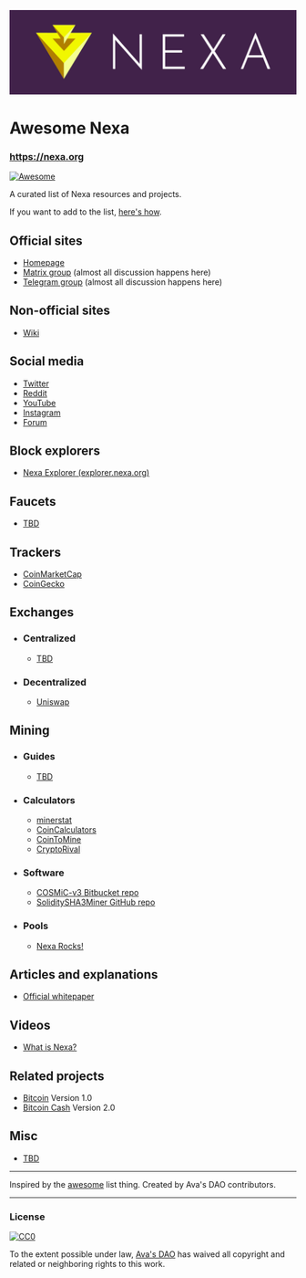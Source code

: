 ![Nexa Banner](assets/banner.png)

# Awesome Nexa

### https://nexa.org

[![Awesome](https://awesome.re/badge.svg)](https://awesome.re)

A curated list of Nexa resources and projects.

If you want to add to the list, [here's how](CONTRIBUTING.md).


## Official sites

- [Homepage](https://nexa.org/)
- [Matrix group](https://matrix.to/#/#nexacoin:matrix.org) (almost all discussion happens here)
- [Telegram group](https://discord.gg/JGEqqmS) (almost all discussion happens here)


## Non-official sites

- [Wiki](https://nexa.wiki/)


## Social media

- [Twitter](https://twitter.com/nexamoney)
- [Reddit](https://www.reddit.com/r/Nexa/)
- [YouTube](https://www.youtube.com/channel/UCH03nTnxs3TLmbSHtm54B1g)
- [Instagram](https://www.instagram.com/nexacoin/)
- [Forum]()


## Block explorers

- [Nexa Explorer (explorer.nexa.org)](https://explorer.nexa.org/)


## Faucets

- [TBD]()


## Trackers

- [CoinMarketCap]()
- [CoinGecko]()


## Exchanges

- ### Centralized
    - [TBD]()

- ### Decentralized
    - [Uniswap]()


## Mining
- ### Guides
    - [TBD]()

- ### Calculators
    - [minerstat](https://minerstat.com/coin/)
    - [CoinCalculators](https://www.coincalculators.io/)
    - [CoinToMine](https://cointomine.today/calculator/)
    - [CryptoRival](https://cryptorival.com/calcs/)

- ### Software
    - [COSMiC-v3 Bitbucket repo](https://bitbucket.org/LieutenantTofu/cosmic-v3/src/master/)
    - [SoliditySHA3Miner GitHub repo](https://github.com/lwYeo/SoliditySHA3Miner)

- ### Pools
    - [Nexa Rocks!](https://nexa.rocks/)


## Articles and explanations

- [Official whitepaper]()


## Videos

- [What is Nexa?]()


## Related projects

- [Bitcoin](https://bitcoin.org) Version 1.0
- [Bitcoin Cash](https://bitcoincash.org) Version 2.0


## Misc

- [TBD]()

---

Inspired by the [awesome](https://github.com/sindresorhus/awesome) list thing.
Created by Ava's DAO contributors.

---

### License

[![CC0](https://i.creativecommons.org/p/zero/1.0/88x31.png)](https://creativecommons.org/publicdomain/zero/1.0/)

To the extent possible under law, [Ava's DAO](https://github.com/avasdao/) has waived all copyright and related or neighboring rights to this work.
